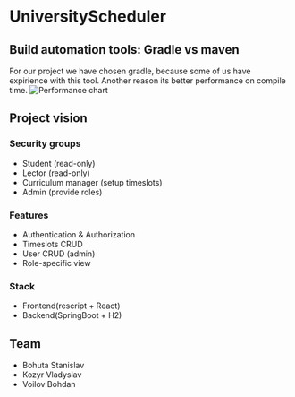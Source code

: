 # UniversityScheduler

## Build automation tools: Gradle vs maven
For our project we have chosen gradle, because some of us have expirience with this tool. Another reason its better performance on compile time.
![Performance chart](https://miro.medium.com/max/1400/1*VHJX97D9zIDgATKXFpdsFg.png)

## Project vision

### Security groups
- Student (read-only)
- Lector (read-only)
- Curriculum manager (setup timeslots)
- Admin (provide roles)

### Features
- Authentication & Authorization
- Timeslots CRUD
- User CRUD (admin)
- Role-specific view

### Stack
- Frontend(rescript + React)
- Backend(SpringBoot + H2)

## Team
- Bohuta Stanislav
- Kozyr Vladyslav
- Voilov Bohdan
